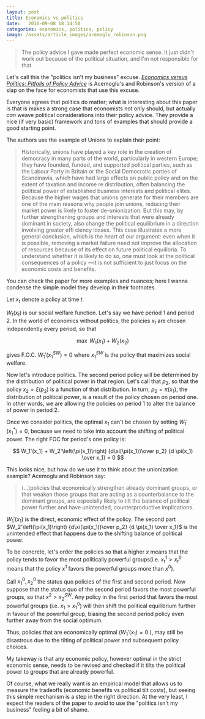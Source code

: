 ```yaml
---
layout: post
title: Economics vs politics
date:   2016-09-08 18:14:50
categories: economics, politics, policy
image: /assets/article_images/acemoglu_robinson.png
---
```


>The policy advice I gave made perfect economic sense. It just didn't work out because of the political situation, and I'm not responsible for that

Let's call this the "politics isn't my business" excuse. [*Economics versus Politics: Pitfalls of Policy Advice*](http://economics.mit.edu/files/10403) is Acemoglu's and Robinson's version of a slap on the face for economists that use this excuse.

Everyone agrees that politics do matter; what is interesting about this paper is that is makes a strong case that economists not only should, but actually *can* weave political considerations into their policy advice. They provide a nice (if very basic) framework and tons of examples that should provide a good starting point.

The authors use the example of Unions to explain their point:

>Historically,  unions  have played  a key  role  in  the  creation  of  democracy  in  many  parts  of  the  world,  particularly  in western Europe; they have founded, funded, and supported political parties, such as  the  Labour  Party  in  Britain  or  the  Social  Democratic  parties  of  Scandinavia, which  have  had  large effects  on  public  policy  and  on  the  extent  of  taxation  and income re distribution, often balancing the political power of established business interests  and  political  elites.  Because  the  higher  wages  that  unions  generate  for their members are one of the main reasons why people join unions, reducing their 
market power is likely to foster de-unionization. But this may, by further strengthening groups and interests that were already dominant in society, also change the political equilibrium in a direction involving greater effi ciency losses. This case illustrates a more general conclusion, which is the heart of our argument: even when it 
is possible, removing a market failure need not improve the allocation of resources because of its effect on future political equilibria. To understand whether it is likely to do so, one must look at the political consequences of a policy —it is not sufficient to just focus on the economic costs and benefits.

You can check the paper for more examples and nuances; here I wanna condense the simple model they develop in their footnotes.

Let $x_t$ denote a policy at time $t$. 

$W_t(x_t)$ is our social welfare function. Let's say we have period 1 and period 2. In the world of economics without politics, the policies $x_t$ are chosen independently every period, so that

$$ \max \; W_1(x_1) + W_2(x_2) $$

gives F.O.C. $W_1'(x_1^{SW}) = 0$ where $x_1^{SW}$ is the policy that maximizes social welfare.

Now let's introduce politics. The second period policy will be determined by the distribution of political power in that region. Let's call that $p_2$, so that the policy $x_2 = \xi(p_2)$ is a function of that distribution. In turn, $p_2 = \pi(x_1)$, the distribution of political power, is a result of the policy chosen on period one. In other words, we are allowing the policies on period 1 to alter the balance of power in period 2.

Once we consider politics, the optimal $x_1$ can't be chosen by setting $W_1'(x_1^*) = 0$, because we need to take into account the shifting of political power. The right FOC for period's one policy is:

$$ W_1'(x_1) + W_2'\left(\pi(x_1)\right) {d\xi(\pi(x_1))\over p_2} {d \pi(x_1) \over x_1} = 0 $$

This looks nice, but how do we use it to think about the unionization example? Acemoglu and Robinson say:

>(...)policies  that  economically  strengthen  already  dominant  groups,  or  that  weaken  those  groups  that  are  acting  as  a  counterbalance  to  the  dominant  groups,  are  especially  likely  to  tilt  the  balance  of  political power further and have unintended, counterproductive implications.

$W_1'(x_1)$ is the direct, economic effect of the policy. The second part $W_2'\left(\pi(x_1)\right) {d\xi(\pi(x_1))\over p_2} {d \pi(x_1) \over x_1}$ is the unintended effect that happens due to the shifting balance of political power.

To be concrete, let's order the policies so that a higher $x$ means that the policy tends to favor the most politically powerful groups(i.e. $x^1_t > x^0_t$ means that the policy $x^1$ favors the powerful groups more than $x^0$). 

Call $x^0_1, x^0_2$ the status quo policies of the first and second period. Now suppose that the status quo of the second period favors the most powerful groups, so that $x^2 > x^{SW}_2$. Any policy in the first period that favors the most powerful groups (i.e. $x_1 > x_1^0$) will then shift the political equilibrium further in favour of the powerful group, biasing the second period policy even further away from the social optimum.

Thus, policies that are economically optimal ($W_1'(x_1)= 0$ ), may still be disastrous due to the tilting of political power and subsequent policy choices.

My takeway is that any economic policy, however optimal in the strict economic sense, needs to be revised and checked if it tilts the political power to groups that are already powerful. 

Of course, what we really want is an empirical model that allows us to measure the tradeoffs (economic benefits vs political tilt costs), but seeing this simple mechanism is a step in the right direction. At the very least, I expect the readers of the paper to avoid to use the "politics isn't my business" feeling a bit of shame.
